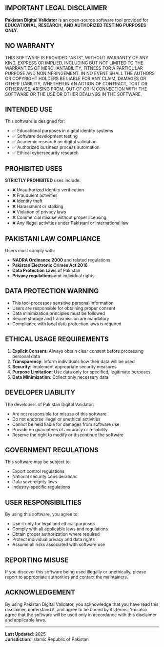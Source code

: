 
## IMPORTANT LEGAL DISCLAIMER

**Pakistan Digital Validator** is an open-source software tool provided for **EDUCATIONAL, RESEARCH, AND AUTHORIZED TESTING PURPOSES ONLY**. 

## NO WARRANTY

THIS SOFTWARE IS PROVIDED "AS IS", WITHOUT WARRANTY OF ANY KIND, EXPRESS OR IMPLIED, INCLUDING BUT NOT LIMITED TO THE WARRANTIES OF MERCHANTABILITY, FITNESS FOR A PARTICULAR PURPOSE AND NONINFRINGEMENT. IN NO EVENT SHALL THE AUTHORS OR COPYRIGHT HOLDERS BE LIABLE FOR ANY CLAIM, DAMAGES OR OTHER LIABILITY, WHETHER IN AN ACTION OF CONTRACT, TORT OR OTHERWISE, ARISING FROM, OUT OF OR IN CONNECTION WITH THE SOFTWARE OR THE USE OR OTHER DEALINGS IN THE SOFTWARE.

## INTENDED USE

This software is designed for:

- ✅ Educational purposes in digital identity systems
- ✅ Software development testing
- ✅ Academic research on digital validation
- ✅ Authorized business process automation
- ✅ Ethical cybersecurity research

## PROHIBITED USES

**STRICTLY PROHIBITED** uses include:

- ❌ Unauthorized identity verification
- ❌ Fraudulent activities
- ❌ Identity theft
- ❌ Harassment or stalking
- ❌ Violation of privacy laws
- ❌ Commercial misuse without proper licensing
- ❌ Any illegal activities under Pakistani or international law

## PAKISTANI LAW COMPLIANCE

Users must comply with:

- **NADRA Ordinance 2000** and related regulations
- **Pakistan Electronic Crimes Act 2016**
- **Data Protection Laws** of Pakistan
- **Privacy regulations** and individual rights

## DATA PROTECTION WARNING

- This tool processes sensitive personal information
- Users are responsible for obtaining proper consent
- Data minimization principles must be followed
- Secure storage and transmission are mandatory
- Compliance with local data protection laws is required

## ETHICAL USAGE REQUIREMENTS

1. **Explicit Consent**: Always obtain clear consent before processing personal data
2. **Transparency**: Inform individuals how their data will be used
3. **Security**: Implement appropriate security measures
4. **Purpose Limitation**: Use data only for specified, legitimate purposes
5. **Data Minimization**: Collect only necessary data

## DEVELOPER LIABILITY

The developers of Pakistan Digital Validator:

- Are not responsible for misuse of this software
- Do not endorse illegal or unethical activities
- Cannot be held liable for damages from software use
- Provide no guarantees of accuracy or reliability
- Reserve the right to modify or discontinue the software

## GOVERNMENT REGULATIONS

This software may be subject to:

- Export control regulations
- National security considerations
- Data sovereignty laws
- Industry-specific regulations

## USER RESPONSIBILITIES

By using this software, you agree to:

- Use it only for legal and ethical purposes
- Comply with all applicable laws and regulations
- Obtain proper authorization where required
- Protect individual privacy and data rights
- Assume all risks associated with software use

## REPORTING MISUSE

If you discover this software being used illegally or unethically, please report to appropriate authorities and contact the maintainers.

## ACKNOWLEDGEMENT

By using Pakistan Digital Validator, you acknowledge that you have read this disclaimer, understand it, and agree to be bound by its terms. You also agree that the software will be used only in accordance with this disclaimer and applicable laws.

---

**Last Updated**: 2025  
**Jurisdiction**: Islamic Republic of Pakistan
